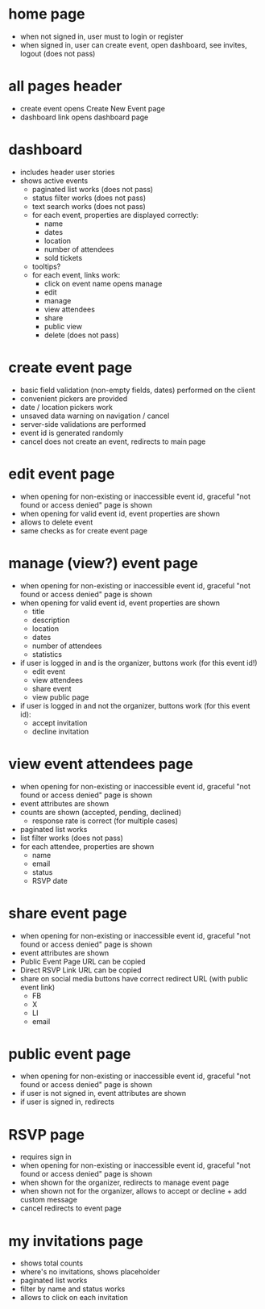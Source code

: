 # home page
- when not signed in, user must to login or register
- when signed in, user can create event, open dashboard, see invites, logout (does not pass)

# all pages header
- create event opens Create New Event page
- dashboard link opens dashboard page

# dashboard
- includes header user stories
- shows active events
    - paginated list works (does not pass)
    - status filter works (does not pass)
    - text search works (does not pass)
    - for each event, properties are displayed correctly: 
      - name
      - dates
      - location
      - number of attendees
      - sold tickets
    - tooltips?
    - for each event, links work:
      - click on event name opens manage
      - edit
      - manage
      - view attendees
      - share
      - public view
      - delete (does not pass)

# create event page
- basic field validation (non-empty fields, dates) performed on the client
- convenient pickers are provided
- date / location pickers work
- unsaved data warning on navigation / cancel
- server-side validations are performed
- event id is generated randomly
- cancel does not create an event, redirects to main page

# edit event page
- when opening for non-existing or inaccessible event id, graceful "not found or access denied" page is shown
- when opening for valid event id, event properties are shown
- allows to delete event
- same checks as for create event page

# manage (view?) event page
- when opening for non-existing or inaccessible event id, graceful "not found or access denied" page is shown
- when opening for valid event id, event properties are shown
  - title
  - description
  - location
  - dates
  - number of attendees
  - statistics
- if user is logged in and is the organizer, buttons work (for this event id!)
  - edit event
  - view attendees
  - share event
  - view public page
- if user is logged in and not the organizer, buttons work (for this event id):
  - accept invitation
  - decline invitation

# view event attendees page
- when opening for non-existing or inaccessible event id, graceful "not found or access denied" page is shown
- event attributes are shown
- counts are shown (accepted, pending, declined)
  - response rate is correct (for multiple cases)
- paginated list works
- list filter works (does not pass)
- for each attendee, properties are shown
  - name
  - email 
  - status
  - RSVP date

# share event page
- when opening for non-existing or inaccessible event id, graceful "not found or access denied" page is shown
- event attributes are shown
- Public Event Page URL can be copied
- Direct RSVP Link URL can be copied
- share on social media buttons have correct redirect URL (with public event link)
  - FB
  - X
  - LI
  - email

# public event page
- when opening for non-existing or inaccessible event id, graceful "not found or access denied" page is shown
- if user is not signed in, event attributes are shown
- if user is signed in, redirects

# RSVP page
- requires sign in
- when opening for non-existing or inaccessible event id, graceful "not found or access denied" page is shown
- when shown for the organizer, redirects to manage event page
- when shown not for the organizer, allows to accept or decline + add custom message
- cancel redirects to event page

# my invitations page
- shows total counts
- where's no invitations, shows placeholder
- paginated list works
- filter by name and status works
- allows to click on each invitation

